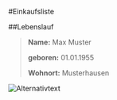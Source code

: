 #Einkaufsliste

##Lebenslauf

> **Name:** Max Muster
>
>**geboren:** 01.01.1955
>
>**Wohnort:** Musterhausen
>

![Alternativtext](https://upload.wikimedia.org/wikipedia/commons/b/b3/The_IT_Crowd_title_card.jpg)
